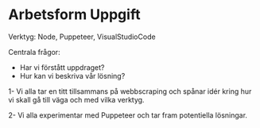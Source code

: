 # Arbetsform Uppgift

Verktyg: Node, Puppeteer, VisualStudioCode

Centrala frågor: 
- Har vi förstått uppdraget?
- Hur kan vi beskriva vår lösning?

1- Vi alla tar en titt tillsammans på webbscraping och spånar idér kring hur vi skall gå till väga och med vilka verktyg.

2- Vi alla experimentar med Puppeteer och tar fram potentiella lösningar.

